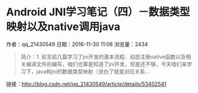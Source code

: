 # Android JNI学习笔记（四）－数据类型映射以及native调用java
作者：qq_21430549
日期：2016-11-30 11:08
浏览量：2434
> 简介：1. 前言前几篇学习了jni开发的基本流程、动态注册native函数以及相关编译文件的编写，咱们也算是知道了jni开发，但是还不够，今天咱们来学习下，java和jni的数据类型映射（说白了就是对应关系...

 链接：http://blog.csdn.net/qq_21430549/article/details/53402541
